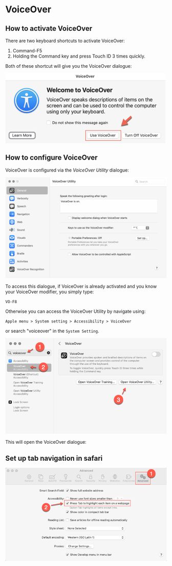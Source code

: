 # VoiceOver

## How to activate VoiceOver

There are two keyboard shortcuts to activate VoiceOver:

1. Command-F5
2. Holding the Command key and press Touch ID 3 times quickly.

Both of these shortcut will give you the VoiceOver dialogue:


<img src="./imgs/activate-voice-over.png" width=500px />





## How to configure VoiceOver

VoiceOver is configured via the *VoiceOver Utility* dialogue:

<img src="./imgs/voice-over-utility-dialogue.png" width=600px />

To access this dialogue, if VoiceOver is already activated and you know your VoiceOver modifier, you simply type:

```
VO-F8
```

Otherwise you can access the VoiceOver Utility by navigate using: 

```
Apple menu > System setting > Accessibility > VoiceOver
```

or search "voiceover" in the `System Setting`.

<img src="./imgs/open-voice-over-utility.png" width=600px />

This will open the VoiceOver dialogue:




## Set up tab navigation in safari

<img src="./imgs/enable-tab-navigation-in-safari.png" width=600px />

